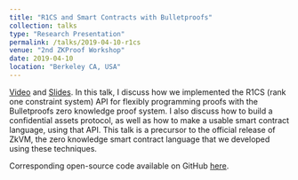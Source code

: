 ```yaml
---
title: "R1CS and Smart Contracts with Bulletproofs"
collection: talks
type: "Research Presentation"
permalink: /talks/2019-04-10-r1cs
venue: "2nd ZKProof Workshop"
date: 2019-04-10
location: "Berkeley CA, USA"
---
```


[Video](https://www.youtube.com/watch?v=V_IphW7_1Jw&feature=youtu.be) and [Slides](https://speakerdeck.com/cathieyun/r1cs-and-smart-contracts-with-bulletproofs). In this talk, I discuss how we implemented the R1CS (rank one constraint system) API for flexibly programming proofs with the Bulletproofs zero knowledge proof system. I also discuss how to build a confidential assets protocol, as well as how to make a usable smart contract language, using that API. This talk is a precursor to the official release of ZkVM, the zero knowledge smart contract language that we developed using these techniques.

Corresponding open-source code available on GitHub [here](https://github.com/dalek-cryptography/bulletproofs). 
